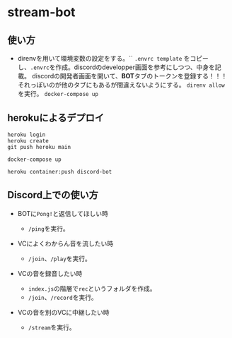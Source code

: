 # stream-bot
## 使い方
* direnvを用いて環境変数の設定をする。``
`.envrc template` をコピーし、`.envrc`を作成。discordのdevelopper画面を参考にしつつ、中身を記載。
discordの開発者画面を開いて、**BOT**タブのトークンを登録する！！！それっぽいのが他のタブにもあるが間違えないようにする。
`direnv allow` を実行。
`docker-compose up`

## herokuによるデプロイ

```
heroku login
heroku create
git push heroku main
```

```
docker-compose up
```

```
heroku container:push discord-bot
```

## Discord上での使い方

* BOTに`Pong!`と返信してほしい時
    - `/ping`を実行。

* VCによくわからん音を流したい時
    - `/join`、`/play`を実行。

* VCの音を録音したい時
    - `index.js`の階層で`rec`というフォルダを作成。
    - `/join`、`/record`を実行。

* VCの音を別のVCに中継したい時
    - `/stream`を実行。
